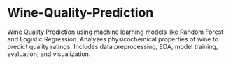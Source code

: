 # Wine-Quality-Prediction
Wine Quality Prediction using machine learning models like Random Forest and Logistic Regression. Analyzes physicochemical properties of wine to predict quality ratings. Includes data preprocessing, EDA, model training, evaluation, and visualization.
